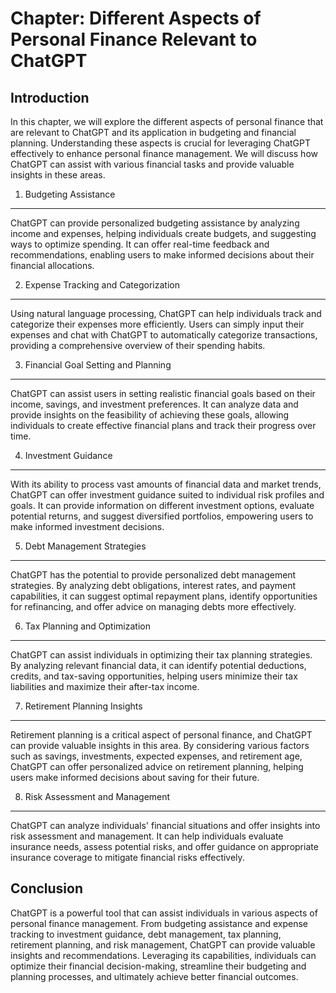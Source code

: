 Chapter: Different Aspects of Personal Finance Relevant to ChatGPT
==================================================================

Introduction
------------

In this chapter, we will explore the different aspects of personal finance that are relevant to ChatGPT and its application in budgeting and financial planning. Understanding these aspects is crucial for leveraging ChatGPT effectively to enhance personal finance management. We will discuss how ChatGPT can assist with various financial tasks and provide valuable insights in these areas.

1. Budgeting Assistance
-----------------------

ChatGPT can provide personalized budgeting assistance by analyzing income and expenses, helping individuals create budgets, and suggesting ways to optimize spending. It can offer real-time feedback and recommendations, enabling users to make informed decisions about their financial allocations.

2. Expense Tracking and Categorization
--------------------------------------

Using natural language processing, ChatGPT can help individuals track and categorize their expenses more efficiently. Users can simply input their expenses and chat with ChatGPT to automatically categorize transactions, providing a comprehensive overview of their spending habits.

3. Financial Goal Setting and Planning
--------------------------------------

ChatGPT can assist users in setting realistic financial goals based on their income, savings, and investment preferences. It can analyze data and provide insights on the feasibility of achieving these goals, allowing individuals to create effective financial plans and track their progress over time.

4. Investment Guidance
----------------------

With its ability to process vast amounts of financial data and market trends, ChatGPT can offer investment guidance suited to individual risk profiles and goals. It can provide information on different investment options, evaluate potential returns, and suggest diversified portfolios, empowering users to make informed investment decisions.

5. Debt Management Strategies
-----------------------------

ChatGPT has the potential to provide personalized debt management strategies. By analyzing debt obligations, interest rates, and payment capabilities, it can suggest optimal repayment plans, identify opportunities for refinancing, and offer advice on managing debts more effectively.

6. Tax Planning and Optimization
--------------------------------

ChatGPT can assist individuals in optimizing their tax planning strategies. By analyzing relevant financial data, it can identify potential deductions, credits, and tax-saving opportunities, helping users minimize their tax liabilities and maximize their after-tax income.

7. Retirement Planning Insights
-------------------------------

Retirement planning is a critical aspect of personal finance, and ChatGPT can provide valuable insights in this area. By considering various factors such as savings, investments, expected expenses, and retirement age, ChatGPT can offer personalized advice on retirement planning, helping users make informed decisions about saving for their future.

8. Risk Assessment and Management
---------------------------------

ChatGPT can analyze individuals' financial situations and offer insights into risk assessment and management. It can help individuals evaluate insurance needs, assess potential risks, and offer guidance on appropriate insurance coverage to mitigate financial risks effectively.

Conclusion
----------

ChatGPT is a powerful tool that can assist individuals in various aspects of personal finance management. From budgeting assistance and expense tracking to investment guidance, debt management, tax planning, retirement planning, and risk management, ChatGPT can provide valuable insights and recommendations. Leveraging its capabilities, individuals can optimize their financial decision-making, streamline their budgeting and planning processes, and ultimately achieve better financial outcomes.
